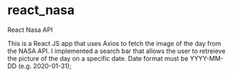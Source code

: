 # react_nasa

React Nasa API

This is a React JS app that uses Axios to fetch the image of the day from the NASA API. I implemented a search bar that allows the user to retreieve the picture of the day on a specific date. Date format must be YYYY-MM-DD (e.g. 2020-01-31);
